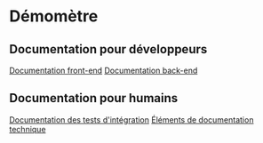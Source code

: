 # Démomètre

## Documentation pour développeurs

[Documentation front-end](front/README.md)
[Documentation back-end](back/README.md)

## Documentation pour humains

[Documentation des tests d'intégration](front/cypress/README.md)
[Éléments de documentation technique](https://docs.google.com/document/d/1gxbE-jc1jgo6TjsCxgWjgNBIH2bfUEvHKVm4Xmb4Aso/edit?tab=t.0)
